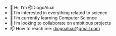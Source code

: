 - 👋 Hi, I’m @DiogoAluai
- 👀 I’m interested in everything related to science
- 🌱 I’m currently learning Computer Science
- 💞️ I’m looking to collaborate on ambitious projects
- 📫 How to reach me: diogoaluai@gmail.com

<!---
DiogoAluai/DiogoAluai is a ✨ special ✨ repository because its `README.md` (this file) appears on your GitHub profile.
You can click the Preview link to take a look at your changes.
--->
